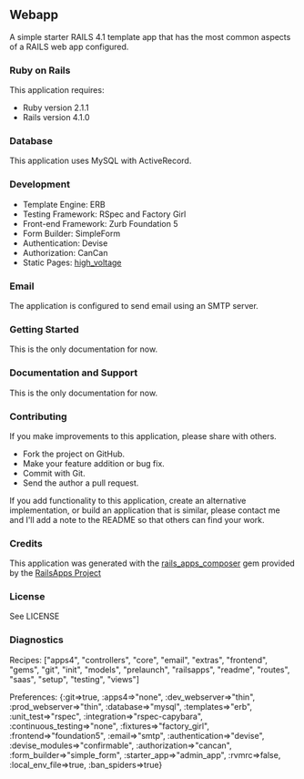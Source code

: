 ## Webapp

A simple starter RAILS 4.1 template app that has the most common aspects of a RAILS web app configured.

### Ruby on Rails

This application requires:

* Ruby version 2.1.1
* Rails version 4.1.0

### Database

This application uses MySQL with ActiveRecord.

### Development

* Template Engine: ERB
* Testing Framework: RSpec and Factory Girl
* Front-end Framework: Zurb Foundation 5
* Form Builder: SimpleForm
* Authentication: Devise
* Authorization: CanCan
* Static Pages: [high_voltage](https://github.com/thoughtbot/high_voltage)

### Email

The application is configured to send email using an SMTP server.

### Getting Started

This is the only documentation for now.

### Documentation and Support

This is the only documentation for now.

### Contributing

If you make improvements to this application, please share with others.

* Fork the project on GitHub.
* Make your feature addition or bug fix.
* Commit with Git.
* Send the author a pull request.

If you add functionality to this application, create an alternative implementation, or build an application that is similar, please contact me and I'll add a note to the README so that others can find your work.

### Credits

This application was generated with the [rails_apps_composer](https://github.com/RailsApps/rails_apps_composer) gem provided by the [RailsApps Project](http://railsapps.github.io/)

### License

See LICENSE

### Diagnostics

Recipes:
["apps4", "controllers", "core", "email", "extras", "frontend", "gems", "git", "init", "models", "prelaunch", "railsapps", "readme", "routes", "saas", "setup", "testing", "views"]

Preferences:
{:git=>true, :apps4=>"none", :dev_webserver=>"thin", :prod_webserver=>"thin", :database=>"mysql", :templates=>"erb", :unit_test=>"rspec", :integration=>"rspec-capybara", :continuous_testing=>"none", :fixtures=>"factory_girl", :frontend=>"foundation5", :email=>"smtp", :authentication=>"devise", :devise_modules=>"confirmable", :authorization=>"cancan", :form_builder=>"simple_form", :starter_app=>"admin_app", :rvmrc=>false, :local_env_file=>true, :ban_spiders=>true}